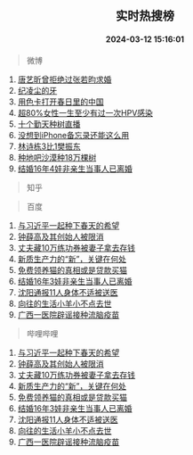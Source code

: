 <div align="center"><h2>实时热搜榜</h2><h4>2024-03-12 15:16:01</h4></div>

> 微博  

1. [唐艺昕曾拒绝过张若昀求婚](https://s.weibo.com/weibo?q=%23%E5%94%90%E8%89%BA%E6%98%95%E6%9B%BE%E6%8B%92%E7%BB%9D%E8%BF%87%E5%BC%A0%E8%8B%A5%E6%98%80%E6%B1%82%E5%A9%9A%23&t=31&band_rank=1&Refer=top)<br />
2. [纪凌尘的牙](https://s.weibo.com/weibo?q=%E7%BA%AA%E5%87%8C%E5%B0%98%E7%9A%84%E7%89%99&t=31&band_rank=2&Refer=top)<br />
3. [用色卡打开春日里的中国](https://s.weibo.com/weibo?q=%23%E7%94%A8%E8%89%B2%E5%8D%A1%E6%89%93%E5%BC%80%E6%98%A5%E6%97%A5%E9%87%8C%E7%9A%84%E4%B8%AD%E5%9B%BD%23&t=31&band_rank=3&Refer=top)<br />
4. [超80%女性一生至少有过一次HPV感染](https://s.weibo.com/weibo?q=%23%E8%B6%8580%25%E5%A5%B3%E6%80%A7%E4%B8%80%E7%94%9F%E8%87%B3%E5%B0%91%E6%9C%89%E8%BF%87%E4%B8%80%E6%AC%A1HPV%E6%84%9F%E6%9F%93%23&t=31&band_rank=4&Refer=top)<br />
5. [十个勤天种树直播](https://s.weibo.com/weibo?q=%E5%8D%81%E4%B8%AA%E5%8B%A4%E5%A4%A9%E7%A7%8D%E6%A0%91%E7%9B%B4%E6%92%AD&t=31&band_rank=5&Refer=top)<br />
6. [没想到iPhone备忘录还能这么用](https://s.weibo.com/weibo?q=%23%E6%B2%A1%E6%83%B3%E5%88%B0iPhone%E5%A4%87%E5%BF%98%E5%BD%95%E8%BF%98%E8%83%BD%E8%BF%99%E4%B9%88%E7%94%A8%23&t=31&band_rank=6&Refer=top)<br />
7. [林诗栋3比1樊振东](https://s.weibo.com/weibo?q=%23%E6%9E%97%E8%AF%97%E6%A0%8B3%E6%AF%941%E6%A8%8A%E6%8C%AF%E4%B8%9C%23&t=31&band_rank=7&Refer=top)<br />
8. [种地吧沙漠种18万棵树](https://s.weibo.com/weibo?q=%23%E7%A7%8D%E5%9C%B0%E5%90%A7%E6%B2%99%E6%BC%A0%E7%A7%8D18%E4%B8%87%E6%A3%B5%E6%A0%91%23&t=31&band_rank=8&Refer=top)<br />
9. [结婚16年4娃非亲生当事人已离婚](https://s.weibo.com/weibo?q=%23%E7%BB%93%E5%A9%9A16%E5%B9%B44%E5%A8%83%E9%9D%9E%E4%BA%B2%E7%94%9F%E5%BD%93%E4%BA%8B%E4%BA%BA%E5%B7%B2%E7%A6%BB%E5%A9%9A%23&t=31&band_rank=9&Refer=top)<br />

> 知乎  


> 百度  

1. [与习近平一起种下春天的希望](https://www.baidu.com/s?wd=%E4%B8%8E%E4%B9%A0%E8%BF%91%E5%B9%B3%E4%B8%80%E8%B5%B7%E7%A7%8D%E4%B8%8B%E6%98%A5%E5%A4%A9%E7%9A%84%E5%B8%8C%E6%9C%9B&sa=fyb_news&rsv_dl=fyb_news)<br />
2. [钟薛高及其创始人被限消](https://www.baidu.com/s?wd=%E9%92%9F%E8%96%9B%E9%AB%98%E5%8F%8A%E5%85%B6%E5%88%9B%E5%A7%8B%E4%BA%BA%E8%A2%AB%E9%99%90%E6%B6%88&sa=fyb_news&rsv_dl=fyb_news)<br />
3. [丈夫藏10万练功券被妻子拿去存钱](https://www.baidu.com/s?wd=%E4%B8%88%E5%A4%AB%E8%97%8F10%E4%B8%87%E7%BB%83%E5%8A%9F%E5%88%B8%E8%A2%AB%E5%A6%BB%E5%AD%90%E6%8B%BF%E5%8E%BB%E5%AD%98%E9%92%B1&sa=fyb_news&rsv_dl=fyb_news)<br />
4. [新质生产力的“新”，关键在何处](https://www.baidu.com/s?wd=%E6%96%B0%E8%B4%A8%E7%94%9F%E4%BA%A7%E5%8A%9B%E7%9A%84%E2%80%9C%E6%96%B0%E2%80%9D%EF%BC%8C%E5%85%B3%E9%94%AE%E5%9C%A8%E4%BD%95%E5%A4%84&sa=fyb_news&rsv_dl=fyb_news)<br />
5. [免费领养猫的真相或是贷款买猫](https://www.baidu.com/s?wd=%E5%85%8D%E8%B4%B9%E9%A2%86%E5%85%BB%E7%8C%AB%E7%9A%84%E7%9C%9F%E7%9B%B8%E6%88%96%E6%98%AF%E8%B4%B7%E6%AC%BE%E4%B9%B0%E7%8C%AB&sa=fyb_news&rsv_dl=fyb_news)<br />
6. [结婚16年3娃非亲生当事人已离婚](https://www.baidu.com/s?wd=%E7%BB%93%E5%A9%9A16%E5%B9%B43%E5%A8%83%E9%9D%9E%E4%BA%B2%E7%94%9F%E5%BD%93%E4%BA%8B%E4%BA%BA%E5%B7%B2%E7%A6%BB%E5%A9%9A&sa=fyb_news&rsv_dl=fyb_news)<br />
7. [沈阳通报11人身体不适被送医](https://www.baidu.com/s?wd=%E6%B2%88%E9%98%B3%E9%80%9A%E6%8A%A511%E4%BA%BA%E8%BA%AB%E4%BD%93%E4%B8%8D%E9%80%82%E8%A2%AB%E9%80%81%E5%8C%BB&sa=fyb_news&rsv_dl=fyb_news)<br />
8. [向往的生活小羊小不点去世](https://www.baidu.com/s?wd=%E5%90%91%E5%BE%80%E7%9A%84%E7%94%9F%E6%B4%BB%E5%B0%8F%E7%BE%8A%E5%B0%8F%E4%B8%8D%E7%82%B9%E5%8E%BB%E4%B8%96&sa=fyb_news&rsv_dl=fyb_news)<br />
9. [广西一医院辟谣接种流脑疫苗](https://www.baidu.com/s?wd=%E5%B9%BF%E8%A5%BF%E4%B8%80%E5%8C%BB%E9%99%A2%E8%BE%9F%E8%B0%A3%E6%8E%A5%E7%A7%8D%E6%B5%81%E8%84%91%E7%96%AB%E8%8B%97&sa=fyb_news&rsv_dl=fyb_news)<br />

> 哔哩哔哩  

1. [与习近平一起种下春天的希望](https://www.baidu.com/s?wd=%E4%B8%8E%E4%B9%A0%E8%BF%91%E5%B9%B3%E4%B8%80%E8%B5%B7%E7%A7%8D%E4%B8%8B%E6%98%A5%E5%A4%A9%E7%9A%84%E5%B8%8C%E6%9C%9B&sa=fyb_news&rsv_dl=fyb_news)<br />
2. [钟薛高及其创始人被限消](https://www.baidu.com/s?wd=%E9%92%9F%E8%96%9B%E9%AB%98%E5%8F%8A%E5%85%B6%E5%88%9B%E5%A7%8B%E4%BA%BA%E8%A2%AB%E9%99%90%E6%B6%88&sa=fyb_news&rsv_dl=fyb_news)<br />
3. [丈夫藏10万练功券被妻子拿去存钱](https://www.baidu.com/s?wd=%E4%B8%88%E5%A4%AB%E8%97%8F10%E4%B8%87%E7%BB%83%E5%8A%9F%E5%88%B8%E8%A2%AB%E5%A6%BB%E5%AD%90%E6%8B%BF%E5%8E%BB%E5%AD%98%E9%92%B1&sa=fyb_news&rsv_dl=fyb_news)<br />
4. [新质生产力的“新”，关键在何处](https://www.baidu.com/s?wd=%E6%96%B0%E8%B4%A8%E7%94%9F%E4%BA%A7%E5%8A%9B%E7%9A%84%E2%80%9C%E6%96%B0%E2%80%9D%EF%BC%8C%E5%85%B3%E9%94%AE%E5%9C%A8%E4%BD%95%E5%A4%84&sa=fyb_news&rsv_dl=fyb_news)<br />
5. [免费领养猫的真相或是贷款买猫](https://www.baidu.com/s?wd=%E5%85%8D%E8%B4%B9%E9%A2%86%E5%85%BB%E7%8C%AB%E7%9A%84%E7%9C%9F%E7%9B%B8%E6%88%96%E6%98%AF%E8%B4%B7%E6%AC%BE%E4%B9%B0%E7%8C%AB&sa=fyb_news&rsv_dl=fyb_news)<br />
6. [结婚16年3娃非亲生当事人已离婚](https://www.baidu.com/s?wd=%E7%BB%93%E5%A9%9A16%E5%B9%B43%E5%A8%83%E9%9D%9E%E4%BA%B2%E7%94%9F%E5%BD%93%E4%BA%8B%E4%BA%BA%E5%B7%B2%E7%A6%BB%E5%A9%9A&sa=fyb_news&rsv_dl=fyb_news)<br />
7. [沈阳通报11人身体不适被送医](https://www.baidu.com/s?wd=%E6%B2%88%E9%98%B3%E9%80%9A%E6%8A%A511%E4%BA%BA%E8%BA%AB%E4%BD%93%E4%B8%8D%E9%80%82%E8%A2%AB%E9%80%81%E5%8C%BB&sa=fyb_news&rsv_dl=fyb_news)<br />
8. [向往的生活小羊小不点去世](https://www.baidu.com/s?wd=%E5%90%91%E5%BE%80%E7%9A%84%E7%94%9F%E6%B4%BB%E5%B0%8F%E7%BE%8A%E5%B0%8F%E4%B8%8D%E7%82%B9%E5%8E%BB%E4%B8%96&sa=fyb_news&rsv_dl=fyb_news)<br />
9. [广西一医院辟谣接种流脑疫苗](https://www.baidu.com/s?wd=%E5%B9%BF%E8%A5%BF%E4%B8%80%E5%8C%BB%E9%99%A2%E8%BE%9F%E8%B0%A3%E6%8E%A5%E7%A7%8D%E6%B5%81%E8%84%91%E7%96%AB%E8%8B%97&sa=fyb_news&rsv_dl=fyb_news)<br />
